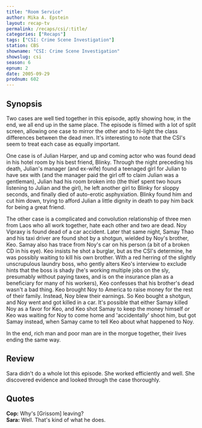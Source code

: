 ```yaml
---
title: "Room Service"
author: Mika A. Epstein
layout: recap-tv
permalink: /recaps/csi/:title/
categories: ["Recaps"]
tags: ["CSI: Crime Scene Investigation"]
station: CBS
showname: "CSI: Crime Scene Investigation"
showslug: csi
season: 6
epnum: 2
date: 2005-09-29  
prodnum: 602  
---
```


## Synopsis

Two cases are well tied together in this episode, aptly showing how, in the end, we all end up in the same place. The episode is filmed with a lot of split screen, allowing one case to mirror the other and to hi-light the class differences between the dead men. It's interesting to note that the CSI's seem to treat each case as equally important.

One case is of Julian Harper, and up and coming actor who was found dead in his hotel room by his best friend, Blinky. Through the night preceding his death, Julian's manager (and ex-wife) found a teenaged girl for Julian to have sex with (and the manager paid the girl off to claim Julian was a gentleman), Julian had his room broken into (the thief spent two hours listening to Julian and the girl), he left another girl to Blinky for sloppy seconds, and finally died of auto-erotic asphyxiation. Blinky found him and cut him down, trying to afford Julian a little dignity in death to pay him back for being a great friend.

The other case is a complicated and convolution relationship of three men from Laos who all work together, hate each other and two are dead. Noy Vipraxy is found dead of a car accident. Later that same night, Samay Thao and his taxi driver are found shot by a shotgun, wielded by Noy's brother, Keo. Samay also has trace from Noy's car on his person (a bit of a broken CD in his eye). Keo insists he shot a burglar, but as the CSI's determine, he was possibly waiting to kill his own brother. With a red herring of the slightly unscrupulous laundry boss, who gently alters Keo's interview to exclude hints that the boss is shady (he's working multiple jobs on the sly, presumably without paying taxes, and is on the insurance plan as a beneficiary for many of his workers), Keo confesses that his brother's dead wasn't a bad thing. Keo brought Noy to America to raise money for the rest of their family. Instead, Noy blew their earnings. So Keo bought a shotgun, and Noy went and got killed in a car. It's possible that either Samay killed Noy as a favor for Keo, and Keo shot Samay to keep the money himself _or_ Keo was waiting for Noy to come home and 'accidentally' shoot him, but got Samay instead, when Samay came to tell Keo about what happened to Noy.

In the end, rich man and poor man are in the morgue together, their lives ending the same way.

## Review

Sara didn't do a whole lot this episode. She worked efficiently and well. She discovered evidence and looked through the case thoroughly.

## Quotes

**Cop:** Why's [Grissom] leaving?  
**Sara:** Well. That's kind of what he does.
